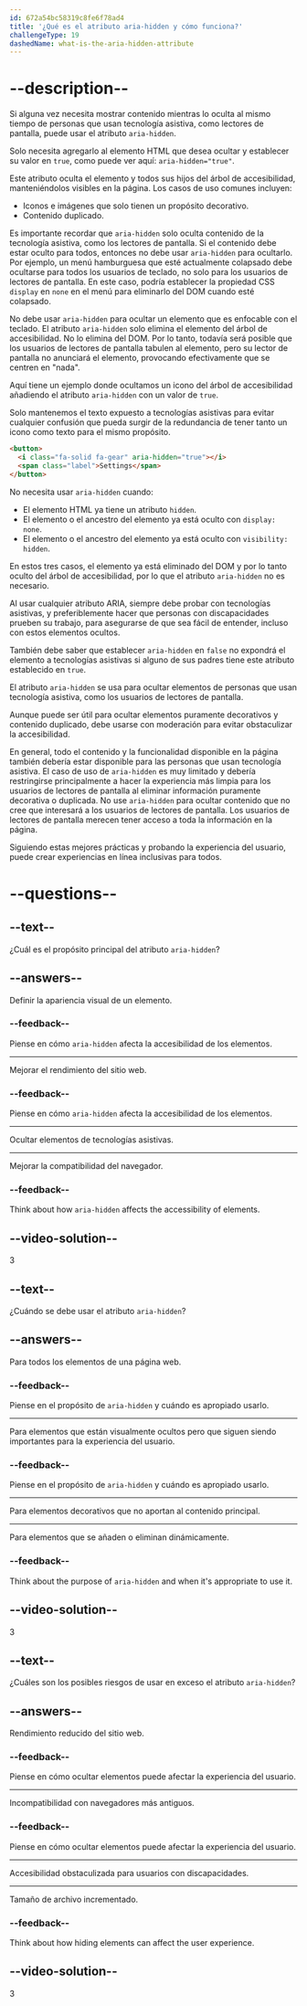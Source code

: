 ```yaml
---
id: 672a54bc58319c8fe6f78ad4
title: '¿Qué es el atributo aria-hidden y cómo funciona?'
challengeType: 19
dashedName: what-is-the-aria-hidden-attribute
---
```


# --description--

Si alguna vez necesita mostrar contenido mientras lo oculta al mismo tiempo de personas que usan tecnología asistiva, como lectores de pantalla, puede usar el atributo `aria-hidden`.

Solo necesita agregarlo al elemento HTML que desea ocultar y establecer su valor en `true`, como puede ver aquí: `aria-hidden="true"`.

Este atributo oculta el elemento y todos sus hijos del árbol de accesibilidad, manteniéndolos visibles en la página. Los casos de uso comunes incluyen:

- Iconos e imágenes que solo tienen un propósito decorativo.
- Contenido duplicado.

Es importante recordar que `aria-hidden` solo oculta contenido de la tecnología asistiva, como los lectores de pantalla. Si el contenido debe estar oculto para todos, entonces no debe usar `aria-hidden` para ocultarlo. Por ejemplo, un menú hamburguesa que esté actualmente colapsado debe ocultarse para todos los usuarios de teclado, no solo para los usuarios de lectores de pantalla. En este caso, podría establecer la propiedad CSS `display` en `none` en el menú para eliminarlo del DOM cuando esté colapsado.

No debe usar `aria-hidden` para ocultar un elemento que es enfocable con el teclado. El atributo `aria-hidden` solo elimina el elemento del árbol de accesibilidad. No lo elimina del DOM. Por lo tanto, todavía será posible que los usuarios de lectores de pantalla tabulen al elemento, pero su lector de pantalla no anunciará el elemento, provocando efectivamente que se centren en "nada".

Aquí tiene un ejemplo donde ocultamos un icono del árbol de accesibilidad añadiendo el atributo `aria-hidden` con un valor de `true`.

Solo mantenemos el texto expuesto a tecnologías asistivas para evitar cualquier confusión que pueda surgir de la redundancia de tener tanto un icono como texto para el mismo propósito.

```html
<button>
  <i class="fa-solid fa-gear" aria-hidden="true"></i>
  <span class="label">Settings</span>
</button>
```

No necesita usar `aria-hidden` cuando:

- El elemento HTML ya tiene un atributo `hidden`.
- El elemento o el ancestro del elemento ya está oculto con `display: none`.
- El elemento o el ancestro del elemento ya está oculto con `visibility: hidden`.

En estos tres casos, el elemento ya está eliminado del DOM y por lo tanto oculto del árbol de accesibilidad, por lo que el atributo `aria-hidden` no es necesario.

Al usar cualquier atributo ARIA, siempre debe probar con tecnologías asistivas, y preferiblemente hacer que personas con discapacidades prueben su trabajo, para asegurarse de que sea fácil de entender, incluso con estos elementos ocultos.

También debe saber que establecer `aria-hidden` en `false` no expondrá el elemento a tecnologías asistivas si alguno de sus padres tiene este atributo establecido en `true`.

El atributo `aria-hidden` se usa para ocultar elementos de personas que usan tecnología asistiva, como los usuarios de lectores de pantalla.

Aunque puede ser útil para ocultar elementos puramente decorativos y contenido duplicado, debe usarse con moderación para evitar obstaculizar la accesibilidad.

En general, todo el contenido y la funcionalidad disponible en la página también debería estar disponible para las personas que usan tecnología asistiva. El caso de uso de `aria-hidden` es muy limitado y debería restringirse principalmente a hacer la experiencia más limpia para los usuarios de lectores de pantalla al eliminar información puramente decorativa o duplicada. No use `aria-hidden` para ocultar contenido que no cree que interesará a los usuarios de lectores de pantalla. Los usuarios de lectores de pantalla merecen tener acceso a toda la información en la página.

Siguiendo estas mejores prácticas y probando la experiencia del usuario, puede crear experiencias en línea inclusivas para todos.

# --questions--

## --text--

¿Cuál es el propósito principal del atributo `aria-hidden`?

## --answers--

Definir la apariencia visual de un elemento.

### --feedback--

Piense en cómo `aria-hidden` afecta la accesibilidad de los elementos.

---

Mejorar el rendimiento del sitio web.

### --feedback--

Piense en cómo `aria-hidden` afecta la accesibilidad de los elementos.

---

Ocultar elementos de tecnologías asistivas.

---

Mejorar la compatibilidad del navegador.

### --feedback--

Think about how `aria-hidden` affects the accessibility of elements.

## --video-solution--

3

## --text--

¿Cuándo se debe usar el atributo `aria-hidden`?

## --answers--

Para todos los elementos de una página web.

### --feedback--

Piense en el propósito de `aria-hidden` y cuándo es apropiado usarlo.

---

Para elementos que están visualmente ocultos pero que siguen siendo importantes para la experiencia del usuario.

### --feedback--

Piense en el propósito de `aria-hidden` y cuándo es apropiado usarlo.

---

Para elementos decorativos que no aportan al contenido principal.

---

Para elementos que se añaden o eliminan dinámicamente.

### --feedback--

Think about the purpose of `aria-hidden` and when it's appropriate to use it.

## --video-solution--

3

## --text--

¿Cuáles son los posibles riesgos de usar en exceso el atributo `aria-hidden`?

## --answers--

Rendimiento reducido del sitio web.

### --feedback--

Piense en cómo ocultar elementos puede afectar la experiencia del usuario.

---

Incompatibilidad con navegadores más antiguos.

### --feedback--

Piense en cómo ocultar elementos puede afectar la experiencia del usuario.

---

Accesibilidad obstaculizada para usuarios con discapacidades.

---

Tamaño de archivo incrementado.

### --feedback--

Think about how hiding elements can affect the user experience.

## --video-solution--

3
